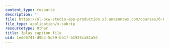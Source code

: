 ```yaml
---
content_type: resource
description: ''
file: https://ol-ocw-studio-app-production.s3.amazonaws.com/courses/6-042j-mathematics-for-computer-science-spring-2015/1edd6741d9b45d59bb1fb1925ca81a5d_dZgI16nMuqE.vtt
file_type: application/x-subrip
resourcetype: Other
title: 3play caption file
uid: 1edd6741-d9b4-5d59-bb1f-b1925ca81a5d
---
```

